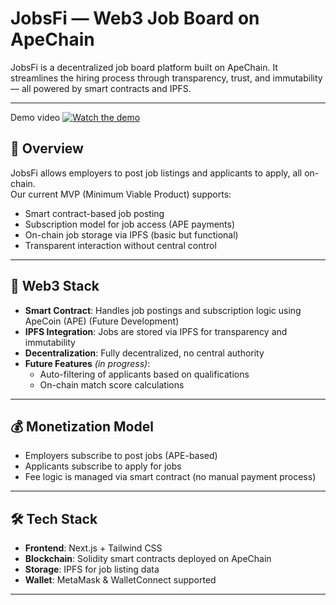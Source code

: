 # JobsFi — Web3 Job Board on ApeChain

JobsFi is a decentralized job board platform built on ApeChain. It streamlines the hiring process through transparency, trust, and immutability — all powered by smart contracts and IPFS.

---
Demo video
[![Watch the demo](https://img.youtube.com/vi/z5Gk_zJVuGQ/0.jpg)](https://youtu.be/z5Gk_zJVuGQ)


## 🚀 Overview

JobsFi allows employers to post job listings and applicants to apply, all on-chain.  
Our current MVP (Minimum Viable Product) supports:

- Smart contract-based job posting
- Subscription model for job access (APE payments)
- On-chain job storage via IPFS (basic but functional)
- Transparent interaction without central control

---

## 🧠 Web3 Stack

- **Smart Contract**: Handles job postings and subscription logic using ApeCoin (APE) (Future Development)
- **IPFS Integration**: Jobs are stored via IPFS for transparency and immutability
- **Decentralization**: Fully decentralized, no central authority
- **Future Features** *(in progress)*:
  - Auto-filtering of applicants based on qualifications
  - On-chain match score calculations

---

## 💰 Monetization Model

- Employers subscribe to post jobs (APE-based)
- Applicants subscribe to apply for jobs
- Fee logic is managed via smart contract (no manual payment process)

---

## 🛠 Tech Stack

- **Frontend**: Next.js + Tailwind CSS
- **Blockchain**: Solidity smart contracts deployed on ApeChain
- **Storage**: IPFS for job listing data
- **Wallet**: MetaMask & WalletConnect supported

---

 
